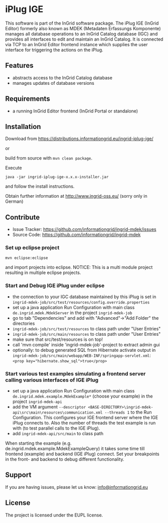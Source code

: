 iPlug IGE
=========

This software is part of the InGrid software package. The iPlug IGE (InGrid Editor) formerly also known as MDEK (Metadaten Erfassungs Komponente) manages all database operations to an InGrid Catalog database (IGC) and provides all interfaces to edit and maintain an InGrid Catalog. It is connected via TCP to an InGrid Editor frontend instance which supplies the user interface for triggering the actions on the iPlug.


Features
--------

- abstracts access to the InGrid Catalog database
- manages updates of database versions


Requirements
-------------

- a running InGrid Editor frontend (InGrid Portal or standalone)

Installation
------------

Download from https://distributions.informationgrid.eu/ingrid-iplug-ige/
 
or

build from source with `mvn clean package`.

Execute

```
java -jar ingrid-iplug-ige-x.x.x-installer.jar
```

and follow the install instructions.

Obtain further information at http://www.ingrid-oss.eu/ (sorry only in German)


Contribute
----------

- Issue Tracker: https://github.com/informationgrid/ingrid-mdek/issues
- Source Code: https://github.com/informationgrid/ingrid-mdek
 
### Set up eclipse project

```
mvn eclipse:eclipse
```

and import projects into eclipse.
NOTICE: This is a multi module project resulting in multiple eclipse projects.

### Start and Debug IGE iPlug under eclipse

- the connection to your IGC database maintained by this iPlug is set in `ingrid-mdek-job/src/test/resources/config.override.properties`
- set up a java application Run Configuration with main class `de.ingrid.mdek.MdekServer` in the project `ingrid-mdek-job`
- go to tab "Dependencies" and add with "Advanced"->"Add Folder" the directories
- `ingrid-mdek-job/src/test/resources` to class path under "User Entries"
- `ingrid-mdek-job/src/main/resources` to class path under "User Entries"
- make sure that src/test/resources is on top!
- call 'mvn compile' inside 'ingrid-mdek-job'-project to extract admin gui
- optionally: to debug generated SQL from Hibernate activate output in `ingrid-mdek-job/src/main/webapp/WEB-INF/springapp-servlet.xml`: `<prop key="hibernate.show_sql">true</prop>`

### Start various test examples simulating a frontend server calling various interfaces of IGE iPlug

- set up a java application Run Configuration with main class `de.ingrid.mdek.example.MdekExample*` (choose your example) in the project `ingrid-mdek-api`
- add the VM argument `--descriptor <BASE-DIRECTORY>\ingrid-mdek-api\src\main\resources\communication.xml --threads 1` to the Run Configuration. This configures your IGE frontend server where the IGE iPlug connects to. Also the number of threads the test example is run with (to test parallel calls to the IGE iPlug).
- add `ingrid-mdek-api/src/main` to class path

When starting the example (e.g. de.ingrid.mdek.example.MdekExampleQuery) it takes some time till frontend (example) and backend (IGE iPlug) connect.
Set your breakpoints in the front- and backend to debug different functionality.

Support
-------

If you are having issues, please let us know: info@informationgrid.eu

License
-------

The project is licensed under the EUPL license.
